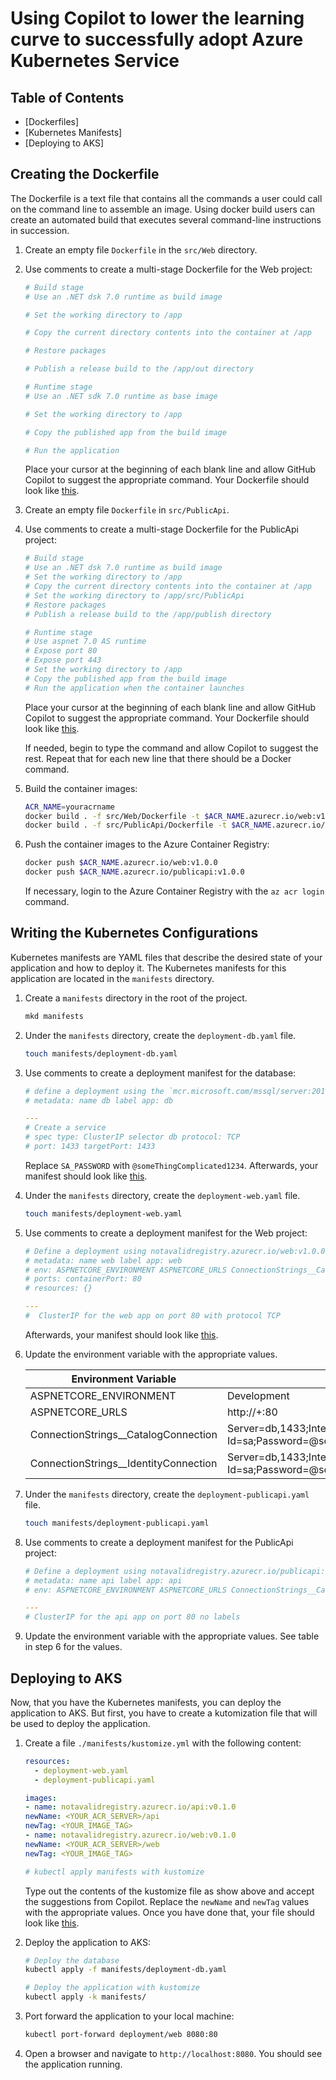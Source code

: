 # Using Copilot to lower the learning curve to successfully adopt Azure Kubernetes Service

## Table of Contents
- [Dockerfiles]
- [Kubernetes Manifests]
- [Deploying to AKS]

## Creating the Dockerfile

The Dockerfile is a text file that contains all the commands a user could call on the command line to assemble an image. Using docker build users can create an automated build that executes several command-line instructions in succession.

1. Create an empty file `Dockerfile` in the `src/Web` directory.
2. Use comments to create a multi-stage Dockerfile for the Web project:

    ```Dockerfile
    # Build stage
    # Use an .NET dsk 7.0 runtime as build image

    # Set the working directory to /app

    # Copy the current directory contents into the container at /app

    # Restore packages

    # Publish a release build to the /app/out directory

    # Runtime stage
    # Use an .NET sdk 7.0 runtime as base image

    # Set the working directory to /app

    # Copy the published app from the build image

    # Run the application
    ```

    Place your cursor at the beginning of each blank line and allow GitHub Copilot to suggest the appropriate command. Your Dockerfile should look like [this](/src/Web/Dockerfile).

3. Create an empty file `Dockerfile` in `src/PublicApi`.
4. Use comments to create a multi-stage Dockerfile for the PublicApi project:

    ```dockerfile
    # Build stage
    # Use an .NET dsk 7.0 runtime as build image
    # Set the working directory to /app
    # Copy the current directory contents into the container at /app
    # Set the working directory to /app/src/PublicApi
    # Restore packages
    # Publish a release build to the /app/publish directory

    # Runtime stage
    # Use aspnet 7.0 AS runtime
    # Expose port 80
    # Expose port 443
    # Set the working directory to /app
    # Copy the published app from the build image
    # Run the application when the container launches

    ```

    Place your cursor at the beginning of each blank line and allow GitHub Copilot to suggest the appropriate command. Your Dockerfile should look like [this](/src/PublicApi/Dockerfile). 
    
    If needed, begin to type the command and allow Copilot to suggest the rest. Repeat that for each new line that there should be a Docker command.

4. Build the container images:

    ```bash
    ACR_NAME=youracrname
    docker build . -f src/Web/Dockerfile -t $ACR_NAME.azurecr.io/web:v1.0.0
    docker build . -f src/PublicApi/Dockerfile -t $ACR_NAME.azurecr.io/publicapi:v1.0.0
    ```

5. Push the container images to the Azure Container Registry:

    ```bash
    docker push $ACR_NAME.azurecr.io/web:v1.0.0
    docker push $ACR_NAME.azurecr.io/publicapi:v1.0.0
    ```

    If necessary, login to the Azure Container Registry with the `az acr login` command.

## Writing the Kubernetes Configurations

Kubernetes manifests are YAML files that describe the desired state of your application and how to deploy it. The Kubernetes manifests for this application are located in the `manifests` directory.

1. Create a `manifests` directory in the root of the project.

    ```bash
    mkd manifests
    ```

2. Under the `manifests` directory, create the `deployment-db.yaml` file.

    ```bash
    touch manifests/deployment-db.yaml
    ```

3. Use comments to create a deployment manifest for the database:

    ```yaml
    # define a deployment using the `mcr.microsoft.com/mssql/server:2019-latest` image 
    # metadata: name db label app: db

    ---
    # Create a service
    # spec type: ClusterIP selector db protocol: TCP
    # port: 1433 targetPort: 1433
    ```

    Replace `SA_PASSWORD` with `@someThingComplicated1234`. Afterwards, your manifest should look like [this](/manifests/deployment-db.yaml).

4. Under the `manifests` directory, create the `deployment-web.yaml` file.

    ```bash
    touch manifests/deployment-web.yaml
    ```
5. Use comments to create a deployment manifest for the Web project:

    ```yaml
    # Define a deployment using notavalidregistry.azurecr.io/web:v1.0.0
    # metadata: name web label app: web
    # env: ASPNETCORE_ENVIRONMENT ASPNETCORE_URLS ConnectionStrings__CatalogConnection ConnectionStrings__IdentityConnection
    # ports: containerPort: 80
    # resources: {}

    ---
    #  ClusterIP for the web app on port 80 with protocol TCP
    ```

    Afterwards, your manifest should look like [this](/manifests/deployment-web.yaml).

6. Update the environment variable with the appropriate values.

    | Environment Variable | Value |
    | --- | --- |
    | ASPNETCORE_ENVIRONMENT | Development |
    | ASPNETCORE_URLS | http://+:80 |
    | ConnectionStrings__CatalogConnection | Server=db,1433;Integrated Security=true;Initial Catalog=Microsoft.eShopOnWeb.CatalogDb;User Id=sa;Password=@someThingComplicated1234;Trusted_Connection=false;TrustServerCertificate=True; |
    | ConnectionStrings__IdentityConnection | Server=db,1433;Integrated Security=true;Initial Catalog=Microsoft.eShopOnWeb.Identity;User Id=sa;Password=@someThingComplicated1234;Trusted_Connection=false;TrustServerCertificate=True; |

7. Under the `manifests` directory, create the `deployment-publicapi.yaml` file.

    ```bash
    touch manifests/deployment-publicapi.yaml
    ```

8. Use comments to create a deployment manifest for the PublicApi project:

    ```yaml
    # Define a deployment using notavalidregistry.azurecr.io/publicapi:v1.0.0
    # metadata: name api label app: api
    # env: ASPNETCORE_ENVIRONMENT ASPNETCORE_URLS ConnectionStrings__CatalogConnection ConnectionStrings__IdentityConnection

    ---
    # ClusterIP for the api app on port 80 no labels
    ```

9. Update the environment variable with the appropriate values. See table in step 6 for the values.

## Deploying to AKS

Now, that you have the Kubernetes manifests, you can deploy the application to AKS. But first, you have to create a kutomization file that will be used to deploy the application.

1. Create a file `./manifests/kustomize.yml` with the following content:

    ```yaml
    resources:
      - deployment-web.yaml
      - deployment-publicapi.yaml

    images:
    - name: notavalidregistry.azurecr.io/api:v0.1.0
    newName: <YOUR_ACR_SERVER>/api
    newTag: <YOUR_IMAGE_TAG>
    - name: notavalidregistry.azurecr.io/web:v0.1.0
    newName: <YOUR_ACR_SERVER>/web
    newTag: <YOUR_IMAGE_TAG>

    # kubectl apply manifests with kustomize
    ```

    Type out the contents of the kustomize file as show above and accept the suggestions from Copilot. Replace the `newName` and `newTag` values with the appropriate values. Once you have done that, your file should look like [this](/manifests/kustomization.yaml).

2. Deploy the application to AKS:

    ```bash
    # Deploy the database
    kubectl apply -f manifests/deployment-db.yaml

    # Deploy the application with kustomize
    kubectl apply -k manifests/
    ```

3. Port forward the application to your local machine:

    ```bash
    kubectl port-forward deployment/web 8080:80
    ```

4. Open a browser and navigate to `http://localhost:8080`. You should see the application running.